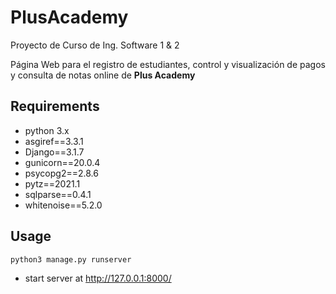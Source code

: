 # PlusAcademy
Proyecto de Curso de Ing. Software 1 &amp; 2

Página Web para el registro de estudiantes, control y visualización de pagos y consulta de notas online de **Plus Academy**

## Requirements
* python 3.x
* asgiref==3.3.1
* Django==3.1.7
* gunicorn==20.0.4
* psycopg2==2.8.6
* pytz==2021.1
* sqlparse==0.4.1
* whitenoise==5.2.0

## Usage
```
python3 manage.py runserver
```
* start server at http://127.0.0.1:8000/